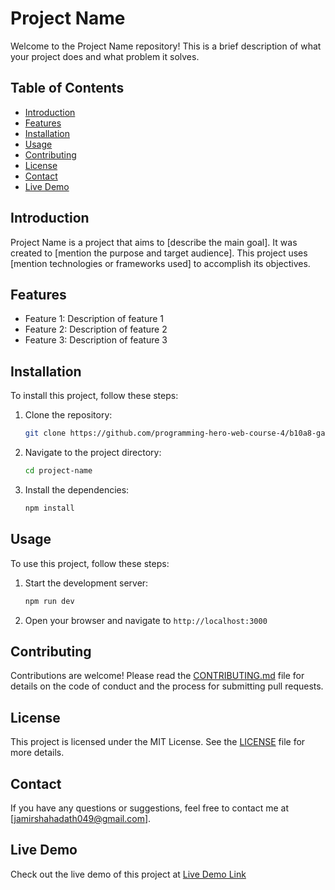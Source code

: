 # Project Name

Welcome to the Project Name repository! This is a brief description of what your project does and what problem it solves.

## Table of Contents

- [Introduction](#introduction)
- [Features](#features)
- [Installation](#installation)
- [Usage](#usage)
- [Contributing](#contributing)
- [License](#license)
- [Contact](#contact)
- [Live Demo](#live-demo)

## Introduction

Project Name is a project that aims to [describe the main goal]. It was created to [mention the purpose and target audience]. This project uses [mention technologies or frameworks used] to accomplish its objectives.

## Features

- Feature 1: Description of feature 1
- Feature 2: Description of feature 2
- Feature 3: Description of feature 3

## Installation

To install this project, follow these steps:

1. Clone the repository:
   ```bash
   git clone https://github.com/programming-hero-web-course-4/b10a8-gadget-heaven-Shahadath049
   ```
2. Navigate to the project directory:
   ```bash
   cd project-name
   ```
3. Install the dependencies:
   ```bash
   npm install
   ```

## Usage

To use this project, follow these steps:

1. Start the development server:
   ```bash
   npm run dev
   ```
2. Open your browser and navigate to `http://localhost:3000`

## Contributing

Contributions are welcome! Please read the [CONTRIBUTING.md](CONTRIBUTING.md) file for details on the code of conduct and the process for submitting pull requests.

## License

This project is licensed under the MIT License. See the [LICENSE](LICENSE) file for more details.

## Contact

If you have any questions or suggestions, feel free to contact me at [jamirshahadath049@gmail.com].

## Live Demo

Check out the live demo of this project at [Live Demo Link](Gadget-heaveninbd.surge.sh)
